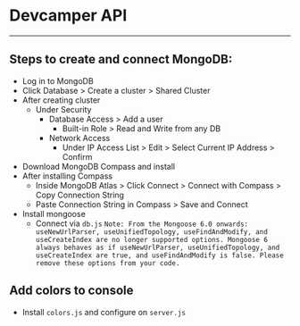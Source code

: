 # Devcamper API
---
## Steps to create and connect MongoDB:
- Log in to MongoDB
- Click Database > Create a cluster > Shared Cluster
- After creating cluster
  - Under Security 
    - Database Access > Add a user
      - Built-in Role > Read and Write from any DB
    - Network Access
      - Under IP Access List > Edit > Select Current IP Address > Confirm
- Download MongoDB Compass and install
- After installing Compass
  - Inside MongoDB Atlas > Click Connect > Connect with Compass > Copy Connection String
  - Paste Connection String in Compass > Save and Connect
- Install mongoose
  - Connect via ```db.js```
```Note: From the Mongoose 6.0 onwards: useNewUrlParser, useUnifiedTopology, useFindAndModify, and useCreateIndex are no longer supported options. Mongoose 6 always behaves as if useNewUrlParser, useUnifiedTopology, and useCreateIndex are true, and useFindAndModify is false. Please remove these options from your code.```

## Add colors to console
- Install ```colors.js``` and configure on ```server.js```